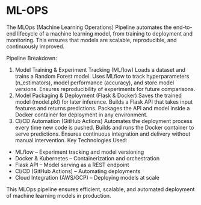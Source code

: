 # ML-OPS
The MLOps (Machine Learning Operations) Pipeline automates the end-to-end lifecycle of a machine learning model, from training to deployment and monitoring. This ensures that models are scalable, reproducible, and continuously improved.

Pipeline Breakdown:
1. Model Training & Experiment Tracking (MLflow)
Loads a dataset and trains a Random Forest model.
Uses MLflow to track hyperparameters (n_estimators), model performance (accuracy), and store model versions.
Ensures reproducibility of experiments for future comparisons.
2. Model Packaging & Deployment (Flask & Docker)
Saves the trained model (model.pkl) for later inference.
Builds a Flask API that takes input features and returns predictions.
Packages the API and model inside a Docker container for deployment in any environment.
3. CI/CD Automation (GitHub Actions)
Automates the deployment process every time new code is pushed.
Builds and runs the Docker container to serve predictions.
Ensures continuous integration and delivery without manual intervention.
Key Technologies Used:
* MLflow – Experiment tracking and model versioning
* Docker & Kubernetes – Containerization and orchestration
* Flask API – Model serving as a REST endpoint
* CI/CD (GitHub Actions) – Automating deployments
* Cloud Integration (AWS/GCP) – Deploying models at scale

This MLOps pipeline ensures efficient, scalable, and automated deployment of machine learning models in production.

